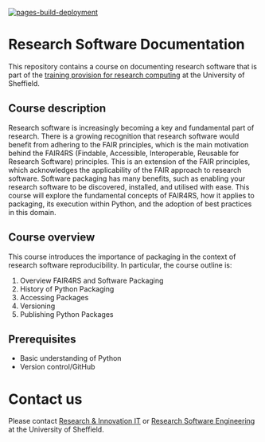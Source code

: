[![pages-build-deployment](https://github.com/christopher-wild/FAIR4RS-Packaging/actions/workflows/pages/pages-build-deployment/badge.svg)](https://github.com/christopher-wild/FAIR4RS-Packaging/actions/workflows/pages/pages-build-deployment)


# Research Software Documentation

This repository contains a course on documenting research software that is part of the [training provision for research computing](https://sites.google.com/sheffield.ac.uk/research-training/) at the University of Sheffield.

## Course description

Research software is increasingly becoming a key and fundamental part of research. There is a growing recognition that research software would benefit from adhering to the FAIR principles, which is the main motivation behind the FAIR4RS (Findable, Accessible, Interoperable, Reusable for Research Software) principles. This is an extension of the FAIR principles, which acknowledges the applicability of the FAIR approach to research software. Software packaging has many benefits, such as enabling your research software to be discovered, installed, and utilised with ease.  This course will explore the fundamental concepts of FAIR4RS, how it applies to packaging, its execution within Python, and the adoption of best practices in this domain.


## Course overview

This course introduces the importance of packaging in the context of research software reproducibility. In particular, the course outline is:

1. Overview FAIR4RS and Software Packaging
2. History of Python Packaging
3. Accessing Packages
4. Versioning
5. Publishing Python Packages


## Prerequisites

- Basic understanding of Python
- Version control/GitHub


# Contact us

Please contact [Research & Innovation IT](https://sheffield.ac.uk/it-services/research) or [Research Software Engineering](https://rse.shef.ac.uk/) at the University of Sheffield.
